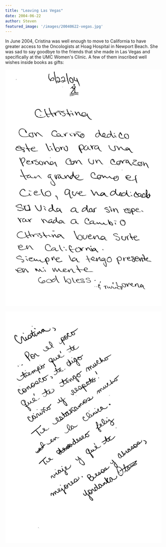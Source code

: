 ```yaml
---
title: "Leaving Las Vegas"
date: 2004-06-22
author: Steven
featured_image: '/images/20040622-vegas.jpg'
---
```


In June 2004, Cristina was well enough to move to California to have greater access to the Oncologists at Hoag Hospital in Newport Beach. She was sad to say goodbye to the friends that she made in Las Vegas and specifically at the UMC Women's Clinic. A few of them inscribed well wishes inside books as gifts:

![](/images/20040622-book2.jpg)

![](/images/20040622-book1.jpg)

